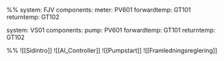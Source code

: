 %%
system: FJV
  components:
    meter: PV601
    forwardtemp: GT101
    returntemp: GT102

system: VS01
  components:
    pump: PV601
    forwardtemp: GT101
    returntemp: GT102
	
%%
![[Sidintro]]
![[AI_Controller]]
![[Pumpstart]]
![[Framledningsreglering]]